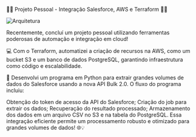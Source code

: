 🔧🚀 Projeto Pessoal - Integração Salesforce, AWS e Terraform 🚀🔧

![Arquitetura](https://github.com/rodrigofjorge77/Wheather-Forecast-WebScraping/blob/main/arquitetura%20webscraping.png)

Recentemente, concluí um projeto pessoal utilizando ferramentas poderosas de automação e integração em cloud!

💻 Com o Terraform, automatizei a criação de recursos na AWS, como um bucket S3 e um banco de dados PostgreSQL, garantindo infraestrutura como código e escalabilidade.

🐍 Desenvolvi um programa em Python para extrair grandes volumes de dados do Salesforce usando a nova API Bulk 2.0. O fluxo do programa incluiu:

Obtenção do token de acesso da API do Salesforce;
Criação do job para extrair os dados;
Recuperação do resultado processado;
Armazenamento dos dados em um arquivo CSV no S3 e na tabela do PostgreSQL.
Essa integração eficiente permite um processamento robusto e otimizado para grandes volumes de dados! 🌐💡
